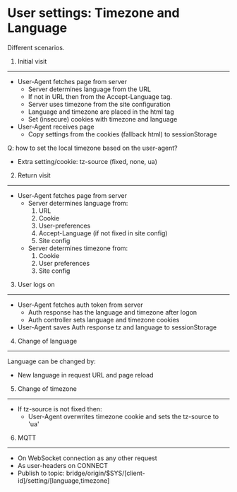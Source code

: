 User settings: Timezone and Language
====================================

Different scenarios.


1. Initial visit
----------------

 * User-Agent fetches page from server
   - Server determines language from the URL
   - If not in URL then from the Accept-Language tag.
   - Server uses timezone from the site configuration
   - Language and timezone are placed in the html tag
   - Set (insecure) cookies with timezone and language
 * User-Agent receives page
   - Copy settings from the cookies (fallback html) to sessionStorage

Q: how to set the local timezone based on the user-agent?
   - Extra setting/cookie: tz-source (fixed, none, ua)

2. Return visit
---------------

 * User-Agent fetches page from server
   - Server determines language from:
     1. URL
     2. Cookie
     3. User-preferences
     4. Accept-Language (if not fixed in site config)
     5. Site config
   - Server determines timezone from:
     1. Cookie
     2. User preferences
     3. Site config


3. User logs on
---------------

 * User-Agent fetches auth token from server
   - Auth response has the language and timezone after logon
   - Auth controller sets language and timezone cookies
 * User-Agent saves Auth response tz and language to sessionStorage


4. Change of language
---------------------

Language can be changed by:

 * New language in request URL and page reload


5. Change of timezone
---------------------

  * If tz-source is not fixed then:
    - User-Agent overwrites timezone cookie and sets the tz-source to 'ua'


6. MQTT
-------

 * On WebSocket connection as any other request
 * As user-headers on CONNECT
 * Publish to topic: bridge/origin/$SYS/[client-id]/setting/[language,timezone]

